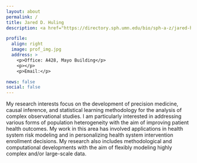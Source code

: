 ```yaml
---
layout: about
permalink: /
title: Jared D. Huling
description: <a href="https://directory.sph.umn.edu/bio/sph-a-z/jared-huling">Associate Professor</a> <br> <a href="https://scholarswalk.umn.edu/university-awards/mcknight-presidential-fellows/jared-huling">McKnight Presidential Fellow</a> <br> <a href="https://www.sph.umn.edu/academics/divisions/biostatistics/">Division of Biostatistics and Health Data Science</a> <br> <a href = "https://twin-cities.umn.edu/"> University of Minnesota School of Public Health</a>

profile:
  align: right
  image: prof_img.jpg
  address: >
    <p>Office: A428, Mayo Building</p>
    <p></p>
    <p>Email:</p>

news: false
social: false
---
```


My research interests focus on the development of precision medicine, causal inference, and statistical learning methodology for the analysis of complex observational studies.
I am particularly interested in addressing various forms of population heterogeneity with the aim of improving patient health outcomes. My work in this area has involved applications in health system risk modeling and in personalizing health system intervention enrollment decisions. My research also includes methodological and computational developments with the aim of flexibly modeling highly complex and/or large-scale data. 
